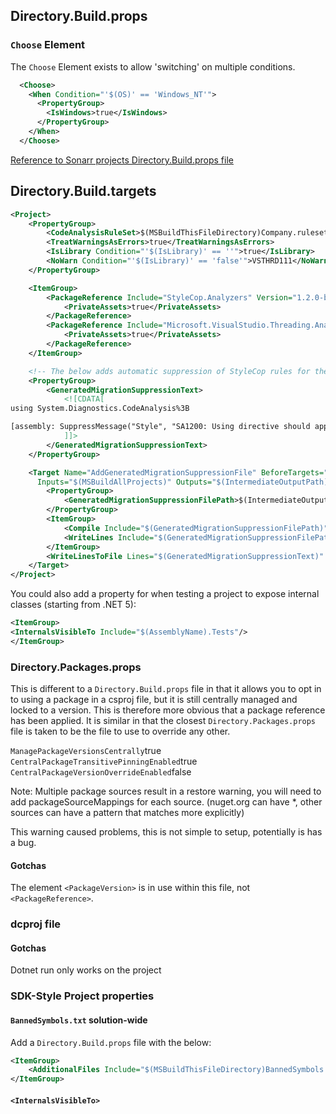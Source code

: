 ## Directory.Build.props
### `Choose` Element
The `Choose` Element exists to allow 'switching' on multiple conditions.
```xml
  <Choose>
    <When Condition="'$(OS)' == 'Windows_NT'">
      <PropertyGroup>
        <IsWindows>true</IsWindows>
      </PropertyGroup>
    </When>
  </Choose>
```
[Reference to Sonarr projects Directory.Build.props file]()


## Directory.Build.targets
```xml
<Project>
    <PropertyGroup>
        <CodeAnalysisRuleSet>$(MSBuildThisFileDirectory)Company.ruleset</CodeAnalysisRuleSet>
        <TreatWarningsAsErrors>true</TreatWarningsAsErrors>
        <IsLibrary Condition="'$(IsLibrary)' == ''">true</IsLibrary>
        <NoWarn Condition="'$(IsLibrary)' == 'false'">VSTHRD111</NoWarn>
    </PropertyGroup>

    <ItemGroup>
        <PackageReference Include="StyleCop.Analyzers" Version="1.2.0-beta.333">
            <PrivateAssets>true</PrivateAssets>
        </PackageReference>
        <PackageReference Include="Microsoft.VisualStudio.Threading.Analyzers" Version="16.10.56">
            <PrivateAssets>true</PrivateAssets>
        </PackageReference>
    </ItemGroup>

    <!-- The below adds automatic suppression of StyleCop rules for the generated Entity Framework Migration. -->
    <PropertyGroup>
        <GeneratedMigrationSuppressionText>
            <![CDATA[
using System.Diagnostics.CodeAnalysis%3B

[assembly: SuppressMessage("Style", "SA1200: Using directive should appear within a namespace declaration", Justification = "This is not to be applied to generated classes", Scope = "namespaceanddescendants", Target = "Namespace.Of.Project")]
            ]]>
        </GeneratedMigrationSuppressionText>
    </PropertyGroup>

    <Target Name="AddGeneratedMigrationSuppressionFile" BeforeTargets="BeforeCompile;CoreCompile"
      Inputs="$(MSBuildAllProjects)" Outputs="$(IntermediateOutputPath)GlobalMigrationSuppressions.cs">
        <PropertyGroup>
            <GeneratedMigrationSuppressionFilePath>$(IntermediateOutputPath)GlobalMigrationSuppressions.cs</GeneratedMigrationSuppressionFilePath>
        </PropertyGroup>
        <ItemGroup>
            <Compile Include="$(GeneratedMigrationSuppressionFilePath)" />
            <WriteLines Include="$(GeneratedMigrationSuppressionFilePath)" />
        </ItemGroup>
        <WriteLinesToFile Lines="$(GeneratedMigrationSuppressionText)" File="$(GeneratedMigrationSuppressionFilePath)" WriteOnlyWhenDifferent="true" Overwrite="true"/>
    </Target>
</Project>
```


You could also add a property for when testing a project to expose internal classes (starting from .NET 5):
```xml
<ItemGroup>
<InternalsVisibleTo Include="$(AssemblyName).Tests"/>
</ItemGroup>
```

### Directory.Packages.props
This is different to a `Directory.Build.props` file in that it allows you to opt in to using a package in a csproj file, but it is still centrally managed and locked to a version. This is therefore more obvious that a package reference has been applied. It is similar in that the closest `Directory.Packages.props` file is taken to be the file to use to override any other.

`ManagePackageVersionsCentrally`true
`CentralPackageTransitivePinningEnabled`true
`CentralPackageVersionOverrideEnabled`false

Note: Multiple package sources result in a restore warning, you will need to add packageSourceMappings for each source. (nuget.org can have *, other sources can have a pattern that matches more explicitly)

This warning caused problems, this is not simple to setup, potentially is has a bug.

#### Gotchas
The element `<PackageVersion>` is in use within this file, not `<PackageReference>`.

### dcproj file

#### Gotchas
Dotnet run only works on the project 

### SDK-Style Project properties
#### `BannedSymbols.txt` solution-wide
Add a `Directory.Build.props` file with the below:
```xml
<ItemGroup>
    <AdditionalFiles Include="$(MSBuildThisFileDirectory)BannedSymbols.txt"/>
</ItemGroup>
```

#### `<InternalsVisibleTo>`
